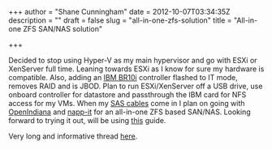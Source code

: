 +++
author = "Shane Cunningham"
date = 2012-10-07T03:34:35Z
description = ""
draft = false
slug = "all-in-one-zfs-solution"
title = "All-in-one ZFS SAN/NAS solution"

+++


Decided to stop using Hyper-V as my main hypervisor and go with ESXi or XenServer full time. Leaning towards ESXi as I know for sure my hardware is compatible. Also, adding an <a href="http://www.servethehome.com/ibm-serveraid-br10i-lsi-sas3082e-r-pciexpress-sas-raid-controller/">IBM BR10i</a> controller flashed to IT mode, removes RAID and is JBOD. Plan to run ESXi/XenServer off a USB drive, use onboard controller for datastore and passthrough the IBM card for NFS access for my VMs. When my <a href="http://www.monoprice.com/products/product.asp?c_id=102&amp;cp_id=10254&amp;cs_id=1025406&amp;p_id=8186&amp;seq=1&amp;format=2">SAS cables</a> come in I plan on going with <a href="http://openindiana.org/">OpenIndiana</a> and <a href="http://www.napp-it.org/">napp-it</a> for an all-in-one ZFS based SAN/NAS. Looking forward to trying it out, will be using <a href="http://www.napp-it.org/doc/downloads/all-in-one.pdf">this</a> guide.

Very long and informative thread <a href="http://hardforum.com/showthread.php?t=1573272&amp;highlight=nappit">here</a>.

&nbsp;